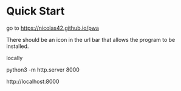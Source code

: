 # Quick Start

go to https://nicolas42.github.io/pwa

There should be an icon in the url bar that allows the program to be installed. 


locally 

python3 -m http.server 8000

http://localhost:8000


